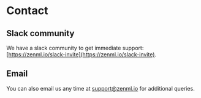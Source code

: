 # Contact

## Slack community

We have a slack community to get immediate support: [https://zenml.io/slack-invite](https://zenml.io/slack-invite).

## Email

You can also email us any time at [support@zenml.io](mailto:support@zenml.io) for additional queries.

